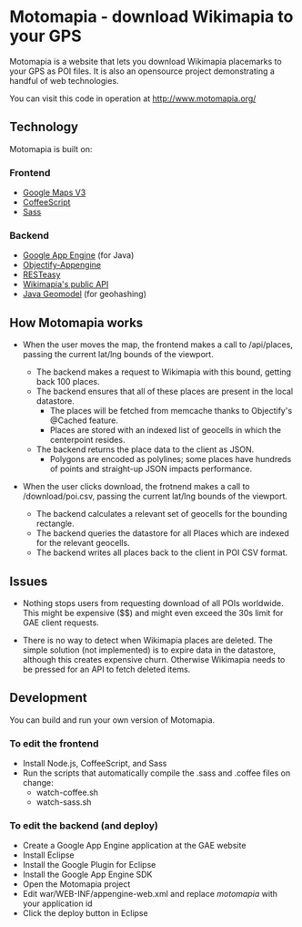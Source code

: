 # Motomapia - download Wikimapia to your GPS

Motomapia is a website that lets you download Wikimapia placemarks to your GPS as POI files.  It
is also an opensource project demonstrating a handful of web technologies.

You can visit this code in operation at http://www.motomapia.org/

## Technology

Motomapia is built on:

### Frontend
* [Google Maps V3](http://code.google.com/apis/maps/documentation/javascript/)
* [CoffeeScript](http://jashkenas.github.com/coffee-script/)
* [Sass](http://sass-lang.com/)  

### Backend

* [Google App Engine](http://code.google.com/appengine/) (for Java)
* [Objectify-Appengine](http://code.google.com/p/objectify-appengine/)
* [RESTeasy](http://www.jboss.org/resteasy) 
* [Wikimapia's public API](http://wikimapia.org/api/)
* [Java Geomodel](http://code.google.com/p/javageomodel/) (for geohashing)

## How Motomapia works

* When the user moves the map, the frontend makes a call to /api/places, passing the current lat/lng bounds of the viewport.
	* The backend makes a request to Wikimapia with this bound, getting back 100 places.
	* The backend ensures that all of these places are present in the local datastore.
		* The places will be fetched from memcache thanks to Objectify's @Cached feature.
		* Places are stored with an indexed list of geocells in which the centerpoint resides.
	* The backend returns the place data to the client as JSON.
		* Polygons are encoded as polylines; some places have hundreds of points and straight-up JSON impacts performance.
		
* When the user clicks download, the frotnend makes a call to /download/poi.csv, passing the current lat/lng bounds of the viewport.
	* The backend calculates a relevant set of geocells for the bounding rectangle.
	* The backend queries the datastore for all Places which are indexed for the relevant geocells.
	* The backend writes all places back to the client in POI CSV format.
	
## Issues

* Nothing stops users from requesting download of all POIs worldwide.  This might be expensive ($$) and might even
exceed the 30s limit for GAE client requests.

* There is no way to detect when Wikimapia places are deleted.  The simple solution (not implemented) is to expire data
in the datastore, although this creates expensive churn.  Otherwise Wikimapia needs to be pressed for an API to fetch deleted items.

## Development

You can build and run your own version of Motomapia.

### To edit the frontend

* Install Node.js, CoffeeScript, and Sass
* Run the scripts that automatically compile the .sass and .coffee files on change:
	* watch-coffee.sh
	* watch-sass.sh 

### To edit the backend (and deploy)

* Create a Google App Engine application at the GAE website
* Install Eclipse
* Install the Google Plugin for Eclipse
* Install the Google App Engine SDK
* Open the Motomapia project
* Edit war/WEB-INF/appengine-web.xml and replace *motomapia* with your application id
* Click the deploy button in Eclipse
